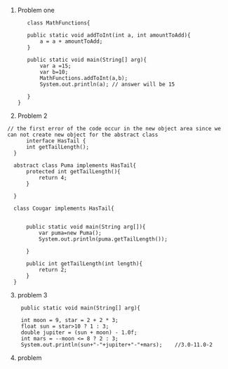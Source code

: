 1. Problem one
     ```
        class MathFunctions{
        
        public static void addToInt(int a, int amountToAdd){
            a = a + amountToAdd;
        }
        
        public static void main(String[] arg){
            var a =15;
            var b=10;
            MathFunctions.addToInt(a,b);
            System.out.println(a); // answer will be 15 
            
        }
    }

  2. Problem 2
  ```
  // the first error of the code occur in the new object area since we can not create new object for the abstract class
        interface HasTail {
        int getTailLength();
    }
    
    abstract class Puma implements HasTail{
        protected int getTailLength(){
            return 4;
        }
        
    }
    
    class Cougar implements HasTail{
        
        
        public static void main(String arg[]){
            var puma=new Puma();
            System.out.println(puma.getTailLength());
            
        }
        
        public int getTailLength(int length){
            return 2;
        }
    }

```
3. problem 3
   ```
    public static void main(String[] arg){
     
    int moon = 9, star = 2 + 2 * 3;
    float sun = star>10 ? 1 : 3;
    double jupiter = (sun + moon) - 1.0f;
    int mars = --moon <= 8 ? 2 : 3;
    System.out.println(sun+"-"+jupiter+"-"+mars);    //3.0-11.0-2
4. problem 
